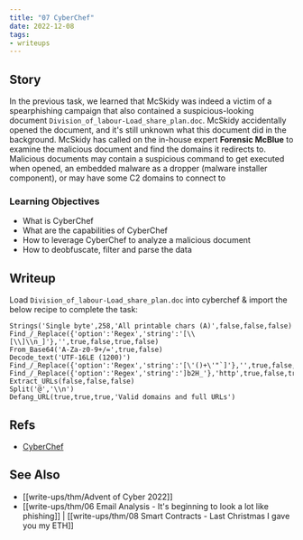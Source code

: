 ```yaml
---
title: "07 CyberChef"
date: 2022-12-08
tags:
- writeups
---
```


## Story
In the previous task, we learned that McSkidy was indeed a victim of a spearphishing campaign that also contained a suspicious-looking document `Division_of_labour-Load_share_plan.doc`. McSkidy accidentally opened the document, and it's still unknown what this document did in the background. McSkidy has called on the in-house expert **Forensic McBlue** to examine the malicious document and find the domains it redirects to. Malicious documents may contain a suspicious command to get executed when opened, an embedded malware as a dropper (malware installer component), or may have some C2 domains to connect to

### Learning Objectives
-   What is CyberChef
-   What are the capabilities of CyberChef
-   How to leverage CyberChef to analyze a malicious document
-   How to deobfuscate, filter and parse the data

## Writeup

Load `Division_of_labour-Load_share_plan.doc` into cyberchef & import the below recipe to complete the task:
```
Strings('Single byte',258,'All printable chars (A)',false,false,false)
Find_/_Replace({'option':'Regex','string':'[\\[\\]\\n_]'},'',true,false,true,false)
From_Base64('A-Za-z0-9+/=',true,false)
Decode_text('UTF-16LE (1200)')
Find_/_Replace({'option':'Regex','string':'[\'()+\'"`]'},'',true,false,true,false)
Find_/_Replace({'option':'Regex','string':']b2H_'},'http',true,false,true,false)
Extract_URLs(false,false,false)
Split('@','\\n')
Defang_URL(true,true,true,'Valid domains and full URLs')
```

## Refs
- [CyberChef](https://cyberchef.org/)

## See Also
- [[write-ups/thm/Advent of Cyber 2022]]
- [[write-ups/thm/06 Email Analysis - It's beginning to look a lot like phishing]] | [[write-ups/thm/08 Smart Contracts - Last Christmas I gave you my ETH]]
